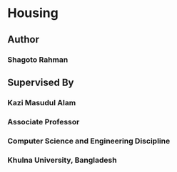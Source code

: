 # Housing

## Author
### Shagoto Rahman

## Supervised By
### Kazi Masudul Alam
### Associate Professor
### Computer Science and Engineering Discipline
### Khulna University, Bangladesh